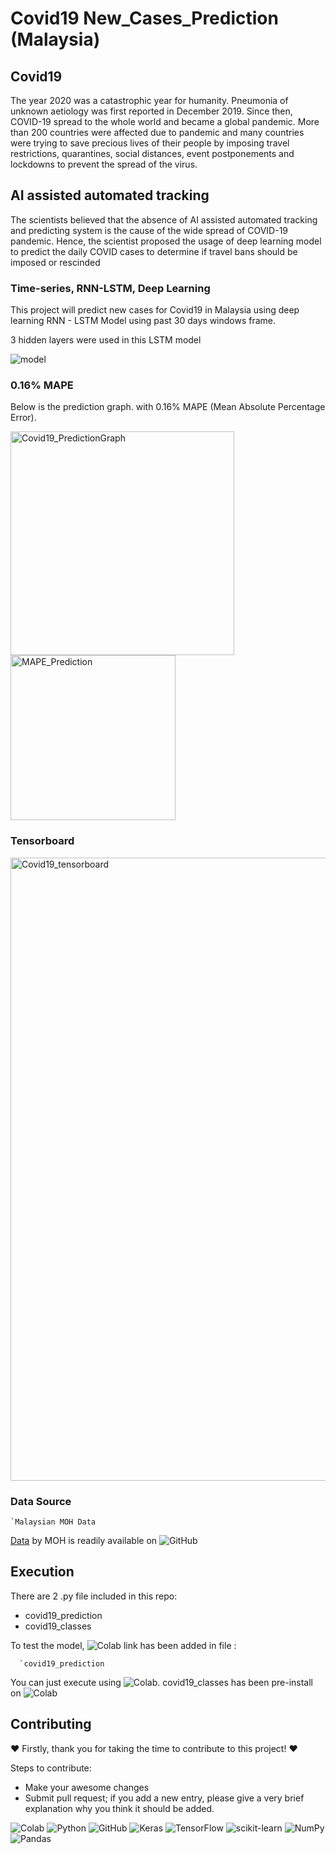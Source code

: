 # Covid19 New_Cases_Prediction (Malaysia)

## Covid19

The year 2020 was a catastrophic year for humanity. Pneumonia of unknown aetiology was first reported in December 2019. Since then, COVID-19 spread to the whole world and became a global pandemic. More than 200 countries were affected due to pandemic and many countries were trying to save precious lives of their people by imposing travel restrictions, quarantines, social distances, event postponements and lockdowns to prevent the spread of the virus.
 
 ## AI assisted automated tracking

The scientists believed that the absence of AI assisted automated tracking and predicting system is the cause of the wide spread of COVID-19 pandemic. Hence, the scientist proposed the usage of deep learning model to predict the daily COVID cases to determine if travel bans should be imposed or rescinded

### Time-series, RNN-LSTM, Deep Learning
This project will predict new cases for Covid19 in Malaysia using deep learning RNN - LSTM Model using past 30 days windows frame. 

3 hidden layers were used in this LSTM model

![model](https://user-images.githubusercontent.com/106498393/181194159-900beb59-6d99-4849-9316-a02cf02e98fb.png)

### 0.16% MAPE

Below is the prediction graph. with 0.16% MAPE (Mean Absolute Percentage Error).


<img width="358" alt="Covid19_PredictionGraph" src="https://user-images.githubusercontent.com/106498393/181194191-21a4a1a8-bd98-48f8-8f37-5549be39935f.png">


<img width="264" alt="MAPE_Prediction" src="https://user-images.githubusercontent.com/106498393/181194270-162a1f58-fe9b-452c-bc34-8d20d9add5b7.png">


### Tensorboard


<img width="997" alt="Covid19_tensorboard" src="https://user-images.githubusercontent.com/106498393/181194199-55739fe7-799e-466b-81b8-d78d791720bc.png">

### Data Source

    `Malaysian MOH Data
[Data](https://github.com/MoH-Malaysia/covid19-public) by MOH is readily available on ![GitHub](https://img.shields.io/badge/github-%23121011.svg?style=for-the-badge&logo=github&logoColor=white)


## Execution
There are 2 .py file included in this repo:
* covid19_prediction
* covid19_classes

To test the model, ![Colab](https://img.shields.io/badge/Colab-F9AB00?style=for-the-badge&logo=googlecolab&color=525252) link has been added in file : 
      
      `covid19_prediction

You can just execute using ![Colab](https://img.shields.io/badge/Colab-F9AB00?style=for-the-badge&logo=googlecolab&color=525252). covid19_classes has been pre-install on ![Colab](https://img.shields.io/badge/Colab-F9AB00?style=for-the-badge&logo=googlecolab&color=525252)

## Contributing

:heart: Firstly, thank you for taking the time to contribute to this project! :heart:

Steps to contribute:
* Make your awesome changes
* Submit pull request; if you add a new entry, please give a very brief explanation why you think it should be added.

![Colab](https://img.shields.io/badge/Colab-F9AB00?style=for-the-badge&logo=googlecolab&color=525252)
![Python](https://img.shields.io/badge/python-3670A0?style=for-the-badge&logo=python&logoColor=ffdd54)
![GitHub](https://img.shields.io/badge/github-%23121011.svg?style=for-the-badge&logo=github&logoColor=white)
![Keras](https://img.shields.io/badge/Keras-%23D00000.svg?style=for-the-badge&logo=Keras&logoColor=white)
![TensorFlow](https://img.shields.io/badge/TensorFlow-%23FF6F00.svg?style=for-the-badge&logo=TensorFlow&logoColor=white)
![scikit-learn](https://img.shields.io/badge/scikit--learn-%23F7931E.svg?style=for-the-badge&logo=scikit-learn&logoColor=white)
![NumPy](https://img.shields.io/badge/numpy-%23013243.svg?style=for-the-badge&logo=numpy&logoColor=white)
![Pandas](https://img.shields.io/badge/pandas-%23150458.svg?style=for-the-badge&logo=pandas&logoColor=white)
